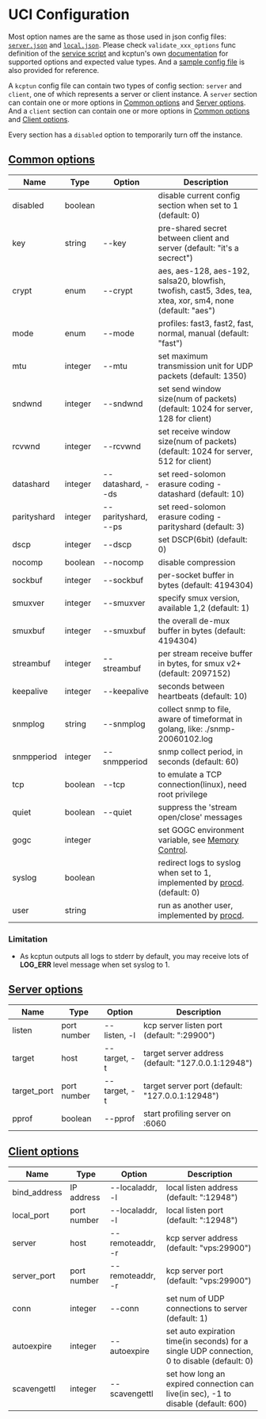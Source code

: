 # UCI Configuration
Most option names are the same as those used in json config files: [`server.json`](https://github.com/xtaci/kcptun/blob/master/examples/server.json) and [`local.json`](https://github.com/xtaci/kcptun/blob/master/examples/local.json). Please check `validate_xxx_options` func definition of the [service script](files/kcptun.init) and kcptun's own [documentation](https://github.com/xtaci/kcptun) for supported options and expected value types. And a [sample config file](files/kcptun.config) is also provided for reference.

A `kcptun` config file can contain two types of config section: `server` and `client`, one of which represents a server or client instance. A `server` section can contain one or more options in [Common options](#common-options) and [Server options](#server-options). And a `client` section can contain one or more options in [Common options](#common-options) and [Client options](#client-options).

Every section has a `disabled` option to temporarily turn off the instance.

## [Common options](#common-options)
| Name | Type | Option | Description |
| ---- | ---- | ------ | ----------- |
| disabled | boolean |  | disable current config section when set to 1 (default: 0) |
| key | string | --key | pre-shared secret between client and server (default: "it's a secrect") |
| crypt | enum | --crypt | aes, aes-128, aes-192, salsa20, blowfish, twofish, cast5, 3des, tea, xtea, xor, sm4, none (default: "aes") |
| mode | enum | --mode | profiles: fast3, fast2, fast, normal, manual (default: "fast") |
| mtu | integer | --mtu | set maximum transmission unit for UDP packets (default: 1350) |
| sndwnd | integer | --sndwnd | set send window size(num of packets) (default: 1024 for server, 128 for client) |
| rcvwnd | integer | --rcvwnd | set receive window size(num of packets) (default: 1024 for server, 512 for client) |
| datashard | integer | --datashard, --ds | set reed-solomon erasure coding - datashard (default: 10) |
| parityshard | integer | --parityshard, --ps | set reed-solomon erasure coding - parityshard (default: 3) |
| dscp | integer | --dscp | set DSCP(6bit) (default: 0) |
| nocomp | boolean | --nocomp | disable compression |
| sockbuf | integer | --sockbuf | per-socket buffer in bytes (default: 4194304) |
| smuxver | integer | --smuxver | specify smux version, available 1,2 (default: 1) |
| smuxbuf | integer | --smuxbuf | the overall de-mux buffer in bytes (default: 4194304) |
| streambuf | integer | --streambuf | per stream receive buffer in bytes, for smux v2+ (default: 2097152) |
| keepalive | integer | --keepalive | seconds between heartbeats (default: 10) |
| snmplog | string | --snmplog | collect snmp to file, aware of timeformat in golang, like: ./snmp-20060102.log |
| snmpperiod | integer | --snmpperiod | snmp collect period, in seconds (default: 60) |
| tcp | boolean | --tcp | to emulate a TCP connection(linux), need root privilege |
| quiet | boolean | --quiet | suppress the 'stream open/close' messages |
| gogc | integer |  | set GOGC environment variable, see [Memory Control](https://github.com/xtaci/kcptun#memory-control). |
| syslog | boolean |  | redirect logs to syslog when set to 1, implemented by [procd](https://openwrt.org/docs/guide-developer/procd-init-scripts#service_parameters). (default: 0) |
| user | string |  | run as another user, implemented by [procd](https://openwrt.org/docs/guide-developer/procd-init-scripts#service_parameters). |

### Limitation
* As kcptun outputs all logs to stderr by default, you may receive lots of **LOG_ERR** level message when set syslog to 1.

## [Server options](#server-options)
| Name | Type | Option | Description |
| ---- | ---- | ------ | ----------- |
| listen | port number | --listen, -l | kcp server listen port (default: ":29900") |
| target | host | --target, -t | target server address (default: "127.0.0.1:12948") |
| target_port | port number | --target, -t | target server port (default: "127.0.0.1:12948") |
| pprof | boolean | --pprof | start profiling server on :6060 |

## [Client options](#client-options)
| Name | Type | Option | Description |
| ---- | ---- | ------ | ----------- |
| bind_address | IP address | --localaddr, -l | local listen address (default: ":12948") |
| local_port | port number | --localaddr, -l | local listen port (default: ":12948") |
| server | host | --remoteaddr, -r | kcp server address (default: "vps:29900") |
| server_port | port number | --remoteaddr, -r | kcp server port (default: "vps:29900") |
| conn | integer | --conn | set num of UDP connections to server (default: 1) |
| autoexpire | integer | --autoexpire | set auto expiration time(in seconds) for a single UDP connection, 0 to disable (default: 0) |
| scavengettl | integer | --scavengettl | set how long an expired connection can live(in sec), -1 to disable (default: 600) |
